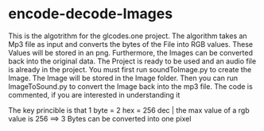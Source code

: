 # encode-decode-Images
This is the algotrithm for the glcodes.one project. 
The algorithm takes an Mp3 file as input and converts the bytes of the File into RGB values. These Values will be stored in an png. Furthermore, the Images can be converted back into the original data.
The Project is ready to be used and an audio file is already in the project. You must first run soundToImage.py to create the Image. The Image will be stored in the Image folder. Then you can run ImageToSound.py to convert the Image back into the mp3 file.
The code is commented, if you are interested in understanding it

The key princible is that 1 byte = 2 hex = 256 dec | the max value of a rgb value is 256 ==> 3 Bytes can be converted into one pixel

